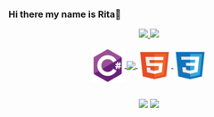 ### Hi there my name is Rita👋

<!--
**ritaffranca2003/ritaffranca2003** is a ✨ _special_ ✨ repository because its `README.md` (this file) appears on your GitHub profile.

Here are some ideas to get you started:

- 🔭 I’m currently working on ...
- 🌱 I’m currently learning ...
- 👯 I’m looking to collaborate on ...
- 🤔 I’m looking for help with ...
- 💬 Ask me about ...
- 📫 How to reach me: ...
- 😄 Pronouns: ...
- ⚡ Fun fact: ...
-->

<div align="center">
<a href="https://github.com/ritaffranca2003">
<img height="160em" src="https://github-readme-stats.vercel.app/api?username=ritaffranca2003&theme=chartreuse-dark&show_icons=true&include_all_commits=true"/>
<img height="120em" src="https://github-readme-stats.vercel.app/api/top-langs/?username=ritaffranca2003&theme=chartreuse-dark&langs_count=7&layout=compact"/>
<div>
  
<div style="display:inline_block" align="center"><br>
<img align="center"alt-"rit-Csharp"height="50"width="60"src="https://raw.githubusercontent.com/devicons/devicon/master/icons/csharp/csharp-original.svg">
<img align="center"alt-"rit-Sql"height="50"width="60" src="https://cdn.jsdelivr.net/gh/devicons/devicon/icons/mysql/mysql-original.svg" />
<img align="center" alt="rit-HTML" height="50" width="60" src="https://raw.githubusercontent.com/devicons/devicon/master/icons/html5/html5-original.svg">
<img align="center" alt="rit-CSS" height="50" width="60" src="https://raw.githubusercontent.com/devicons/devicon/master/icons/css3/css3-original.svg">
<div>

  ##
  
<div>
<a href = "mailto:ritaffranca2003@gmail.com"><img src="https://img.shields.io/badge/-Gmail-%23333?style=for-the-badge&logo=gmail&logoColor=white" target="_blank"></a>
<a href="https://www.linkedin.com/in/rita-franca-941854225" target="_blank"><img src="https://img.shields.io/badge/-LinkedIn-%230077B5?style=for-the-badge&logo=linkedin&logoColor=white" target="_blank"></a>
